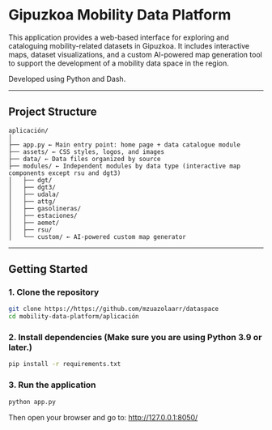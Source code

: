 # Gipuzkoa Mobility Data Platform

This application provides a web-based interface for exploring and cataloguing mobility-related datasets in Gipuzkoa. It includes interactive maps, dataset visualizations, and a custom AI-powered map generation tool to support the development of a mobility data space in the region.

Developed using Python and Dash.

---

## Project Structure

```
aplicación/
│
├── app.py ← Main entry point: home page + data catalogue module
├── assets/ ← CSS styles, logos, and images
├── data/ ← Data files organized by source
├── modules/ ← Independent modules by data type (interactive map components except rsu and dgt3)
│   ├── dgt/  
│   ├── dgt3/ 
│   ├── udala/  
│   ├── attg/
│   ├── gasolineras/ 
│   ├── estaciones/ 
│   ├── aemet/ 
│   ├── rsu/ 
│   └── custom/ ← AI-powered custom map generator
```
---

## Getting Started

### 1. Clone the repository

```bash
git clone https://https://github.com/mzuazolaarr/dataspace
cd mobility-data-platform/aplicación
```

### 2. Install dependencies (Make sure you are using Python 3.9 or later.)

```bash
pip install -r requirements.txt
```

### 3. Run the application

```bash
python app.py
```

Then open your browser and go to: http://127.0.0.1:8050/
